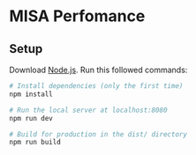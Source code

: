 # MISA Perfomance

## Setup
Download [Node.js](https://nodejs.org/en/download/).
Run this followed commands:

``` bash
# Install dependencies (only the first time)
npm install

# Run the local server at localhost:8080
npm run dev

# Build for production in the dist/ directory
npm run build
```
